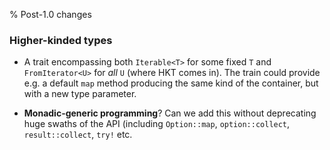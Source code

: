 % Post-1.0 changes

### Higher-kinded types

* A trait encompassing both `Iterable<T>` for some fixed `T` and
  `FromIterator<U>` for _all_ `U` (where HKT comes in).  The train
  could provide e.g. a default `map` method producing the same kind of
  the container, but with a new type parameter.

* **Monadic-generic programming**? Can we add this without deprecating
  huge swaths of the API (including `Option::map`, `option::collect`,
  `result::collect`, `try!` etc.
